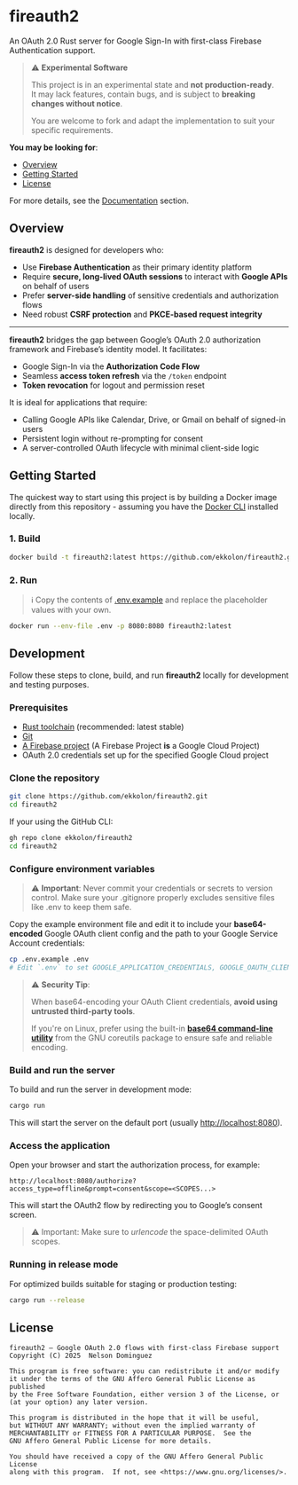 # fireauth2

An OAuth 2.0 Rust server for Google Sign-In with first-class Firebase Authentication support.

> ⚠️ **Experimental Software**
>
> This project is in an experimental state and **not production-ready**.  
> It may lack features, contain bugs, and is subject to **breaking changes without notice**.
>
> You are welcome to fork and adapt the implementation to suit your specific requirements.

**You may be looking for**:

- [Overview](#overview)
- [Getting Started](#getting-started)
- [License](#license)

For more details, see the [Documentation](/docs/01_getting_started.md) section.

## Overview

**fireauth2** is designed for developers who:

- Use **Firebase Authentication** as their primary identity platform  
- Require **secure, long-lived OAuth sessions** to interact with **Google APIs** on behalf of users  
- Prefer **server-side handling** of sensitive credentials and authorization flows  
- Need robust **CSRF protection** and **PKCE-based request integrity**

---

**fireauth2** bridges the gap between Google’s OAuth 2.0 authorization framework and Firebase’s identity model. It facilitates:

- Google Sign-In via the **Authorization Code Flow**
- Seamless **access token refresh** via the `/token` endpoint
- **Token revocation** for logout and permission reset

It is ideal for applications that require:

- Calling Google APIs like Calendar, Drive, or Gmail on behalf of signed-in users  
- Persistent login without re-prompting for consent  
- A server-controlled OAuth lifecycle with minimal client-side logic

## Getting Started

The quickest way to start using this project is by building a Docker image directly from this repository - assuming you have the [Docker CLI](https://www.docker.com/products/cli/) installed locally.

### 1. Build

```bash
docker build -t fireauth2:latest https://github.com/ekkolon/fireauth2.git#main:fireauth2-server
```

### 2. Run

> ℹ️ Copy the contents of [.env.example](./.env.example) and replace the placeholder values with your own.

```bash
docker run --env-file .env -p 8080:8080 fireauth2:latest
```

## Development

Follow these steps to clone, build, and run **fireauth2** locally for development and testing purposes.

### Prerequisites

- [Rust toolchain](https://rustup.rs/) (recommended: latest stable)
- [Git](https://git-scm.com/)
- [A Firebase project](https://console.firebase.google.com/) (A Firebase Project **is** a Google Cloud Project)
- OAuth 2.0 credentials set up for the specified Google Cloud project

### Clone the repository

```bash
git clone https://github.com/ekkolon/fireauth2.git
cd fireauth2
```

If your using the GitHub CLI:

```bash
gh repo clone ekkolon/fireauth2
cd fireauth2
```

### Configure environment variables

> ⚠️ **Important**: Never commit your credentials or secrets to version control.
Make sure your .gitignore properly excludes sensitive files like .env to keep them safe.

Copy the example environment file and edit it to include your **base64-encoded** Google OAuth client config and the path to your Google Service Account credentials:

```bash
cp .env.example .env
# Edit `.env` to set GOOGLE_APPLICATION_CREDENTIALS, GOOGLE_OAUTH_CLIENT_CONFIG, and other variables
```

>⚠️ **Security Tip**:
>
> When base64-encoding your OAuth Client credentials, **avoid using untrusted third-party tools**.
>
> If you're on Linux, prefer using the built-in [**base64 command-line utility**](https://www.gnu.org/software/coreutils/manual/html_node/base64-invocation.html#base64-invocation) from the GNU coreutils package to ensure safe and reliable encoding.

### Build and run the server

To build and run the server in development mode:

```bash
cargo run
```

This will start the server on the default port (usually <http://localhost:8080>).

### Access the application

Open your browser and start the authorization process, for example:

```http
http://localhost:8080/authorize?access_type=offline&prompt=consent&scope=<SCOPES...>
```

This will start the OAuth2 flow by redirecting you to Google’s consent screen.

> ⚠️ Important: Make sure to *urlencode* the space-delimited OAuth scopes.

### Running in release mode

For optimized builds suitable for staging or production testing:

```bash
cargo run --release
```

## License

    fireauth2 — Google OAuth 2.0 flows with first-class Firebase support
    Copyright (C) 2025  Nelson Dominguez

    This program is free software: you can redistribute it and/or modify
    it under the terms of the GNU Affero General Public License as published
    by the Free Software Foundation, either version 3 of the License, or
    (at your option) any later version.

    This program is distributed in the hope that it will be useful,
    but WITHOUT ANY WARRANTY; without even the implied warranty of
    MERCHANTABILITY or FITNESS FOR A PARTICULAR PURPOSE.  See the
    GNU Affero General Public License for more details.

    You should have received a copy of the GNU Affero General Public License
    along with this program.  If not, see <https://www.gnu.org/licenses/>.

